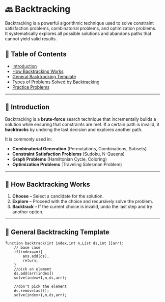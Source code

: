 # 🔙 Backtracking

Backtracking is a powerful algorithmic technique used to solve constraint satisfaction problems, combinatorial problems, and optimization problems. It systematically explores all possible solutions and abandons paths that cannot yield valid results.

## 📌 Table of Contents
- [Introduction](#introduction)
- [How Backtracking Works](#how-backtracking-works)
- [General Backtracking Template](#general-backtracking-template)
- [Types of Problems Solved by Backtracking](#types-of-problems-solved-by-backtracking)
- [Practice Problems](#practice-problems)
---

## 🚀 Introduction
Backtracking is a **brute-force** search technique that incrementally builds a solution while ensuring that constraints are met. If a certain path is invalid, it **backtracks** by undoing the last decision and explores another path.

It is commonly used in:
- **Combinatorial Generation** (Permutations, Combinations, Subsets)
- **Constraint Satisfaction Problems** (Sudoku, N-Queens)
- **Graph Problems** (Hamiltonian Cycle, Coloring)
- **Optimization Problems** (Traveling Salesman Problem)

---

## 🔄 How Backtracking Works
1. **Choose** – Select a candidate for the solution.
2. **Explore** – Proceed with the choice and recursively solve the problem.
3. **Backtrack** – If the current choice is invalid, undo the last step and try another option.

---

## 📝 General Backtracking Template
```
function backtrack(int index,int n,List ds,int []arr):
    // base case
    if(index==n){
        ans.add(ds);
        return;
    }
    //pick an element 
    ds.add(arr[index])
    solve(index+1,n,ds,arr);

    //don't pick the element
    ds.removeLast();
    solve(index+1,n,ds,arr);
```

